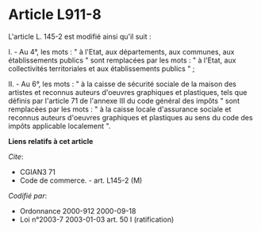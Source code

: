 # Article L911-8

L'article L. 145-2 est modifié ainsi qu'il suit :

I. - Au 4°, les mots : " à l'Etat, aux départements, aux communes, aux établissements publics " sont remplacées par les
mots : " à l'Etat, aux collectivités territoriales et aux établissements publics " ;

II. - Au 6°, les mots : " à la caisse de sécurité sociale de la maison des artistes et reconnus auteurs d'oeuvres graphiques
et plastiques, tels que définis par l'article 71 de l'annexe III du code général des impôts " sont remplacées par les mots :
" à la caisse locale d'assurance sociale et reconnus auteurs d'oeuvres graphiques et plastiques au sens du code des impôts
applicable localement ".

**Liens relatifs à cet article**

_Cite_:

  - CGIAN3 71
  - Code de commerce. - art. L145-2 (M)

_Codifié par_:

  - Ordonnance 2000-912 2000-09-18
  - Loi n°2003-7 2003-01-03 art. 50 I (ratification)
